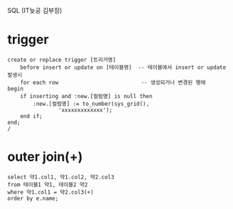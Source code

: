 SQL  (IT늦공 김부장)

# trigger

```plsql
create or replace trigger [트리거명]
	before insert or update on [테이블명]  -- 테이블에서 insert or update 발생시
	for each row						  -- 생성되거나 변경된 행에
begin
	if inserting and :new.[컬럼명] is null then
		:new.[컬럼명] := to_number(sys_grid(),
                'xxxxxxxxxxxxx');
    end if;
end;
/
```



# outer join(+)

```plsql
select 약1.col1, 약1.col2, 약2.col3
from 테이블1 약1, 테이블2 약2
where 약1.col1 = 약2.col3(+)
order by e.name;
```

